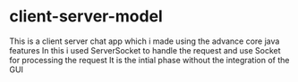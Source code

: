 # client-server-model
This is a client server chat app which i  made using the advance core java features 
In this i used ServerSocket to handle the request and use Socket for processing the request 
It is the intial phase without the integration of the GUI
